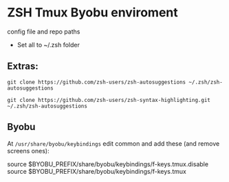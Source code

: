 # ZSH Tmux Byobu enviroment


config file and repo paths

- Set all to ~/.zsh folder


## Extras: 

`git clone https://github.com/zsh-users/zsh-autosuggestions ~/.zsh/zsh-autosuggestions`

`git clone https://github.com/zsh-users/zsh-syntax-highlighting.git ~/.zsh/zsh-autosuggestions`

## Byobu

At `/usr/share/byobu/keybindings` edit common and add these (and remove screens ones):

source $BYOBU_PREFIX/share/byobu/keybindings/f-keys.tmux.disable
source $BYOBU_PREFIX/share/byobu/keybindings/f-keys.tmux
